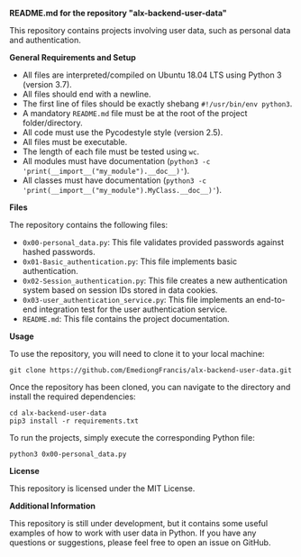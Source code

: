 **README.md for the repository "alx-backend-user-data"**

This repository contains projects involving user data, such as personal data and authentication.

**General Requirements and Setup**

* All files are interpreted/compiled on Ubuntu 18.04 LTS using Python 3 (version 3.7).
* All files should end with a newline.
* The first line of files should be exactly shebang `#!/usr/bin/env python3`.
* A mandatory `README.md` file must be at the root of the project folder/directory.
* All code must use the Pycodestyle style (version 2.5).
* All files must be executable.
* The length of each file must be tested using `wc`.
* All modules must have documentation (`python3 -c 'print(__import__("my_module").__doc__)'`).
* All classes must have documentation (`python3 -c 'print(__import__("my_module").MyClass.__doc__)'`).

**Files**

The repository contains the following files:

* `0x00-personal_data.py`: This file validates provided passwords against hashed passwords.
* `0x01-Basic_authentication.py`: This file implements basic authentication.
* `0x02-Session_authentication.py`: This file creates a new authentication system based on session IDs stored in data cookies.
* `0x03-user_authentication_service.py`: This file implements an end-to-end integration test for the user authentication service.
* `README.md`: This file contains the project documentation.

**Usage**

To use the repository, you will need to clone it to your local machine:

```
git clone https://github.com/EmediongFrancis/alx-backend-user-data.git
```

Once the repository has been cloned, you can navigate to the directory and install the required dependencies:

```
cd alx-backend-user-data
pip3 install -r requirements.txt
```

To run the projects, simply execute the corresponding Python file:

```
python3 0x00-personal_data.py
```

**License**

This repository is licensed under the MIT License.

**Additional Information**

This repository is still under development, but it contains some useful examples of how to work with user data in Python. If you have any questions or suggestions, please feel free to open an issue on GitHub.
